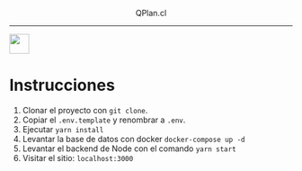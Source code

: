 <p align="center">
    QPlan.cl
</p>

---
<img src="https://skillicons.dev/icons?i=nodejs" height="35" style="margin-right: 10px" />

# Instrucciones

1. Clonar el proyecto con ```git clone```.
2. Copiar el ```.env.template``` y renombrar a ```.env```.
3. Ejecutar
   ```yarn install```
4. Levantar la base de datos con docker
   ```docker-compose up -d```
5. Levantar el backend de Node con el comando ```yarn start```
6. Visitar el sitio: ```localhost:3000```
